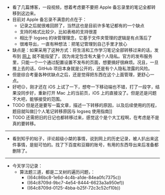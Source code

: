 - 看了几篇博客，一段视频，想着考虑要不要把 Apple 备忘录里的笔记全都转移到这边来。
- 目前对 Apple 备忘录不满意的点在于：
	- 记录之后就很难回顾了，当然这也是目前许多笔记都有的一个缺点
	- 支持的格式比较少，比如表格的支持很差
	- 相比于 logseq 的块管理理念，它基于文件夹管理的逻辑是有点落后了
	- 很难导出，一直有种想法：把笔记管理到自己手里才放心
- 缺点是：如果采用了这种方式：将生活和工作学习笔记全部转移过来的话，发布到 [网上](logseq.youdiansix.com) 就不能指望了，因为肯定包含有大量个人隐私。官方的发布服务里，只能一个一个通过配置设置不发布的页面，想要搞好很麻烦。况且，一旦推上去的话，GitHub 项目本身就是公开的，还是有个人隐私泄露的风险。
- 但是综合考量各种优缺点之后，还是觉得把东西在这个上面管理，更舒心一点。
- 好吧😑，刚才还在 iOS 上试了一下，想夸一下移动端也不错，打了一段字，结果没同步好，重新打开 Mac 上的当前页，iOS 上的直接没了。但是还是问题不大吧，能够接受的范围。
- TODO 但是还是要写一篇文章，描述一下转移的原因，以及后续使用的历程，题目就叫做[[个人笔记转移原因与 logseq 使用指南]]
- TODO 还需把旧的日记也都转移过来，感觉这个是个大工程啊，在考虑是不是真的要转移。
- ---
- 看到知乎的帖子，评论超级小桀的事情，说到网上的历史记录，被人扒出来这件事情，是挺可怕的。找了下百度和豆瓣的账号，有用的东西导出来后准备都删除了。
- ---
- 今天学习记录：
	- 算法题三道，都是二叉树的遍历问题，：
		- ((64c86bc8-1e6d-4c4b-a1de-84ea0fc7375c))
		- ((64c8709d-9bc7-4e54-8444-6623a3a950ef))
		- ((64c8709d-0125-4bba-b25f-72c3c52cf10b))